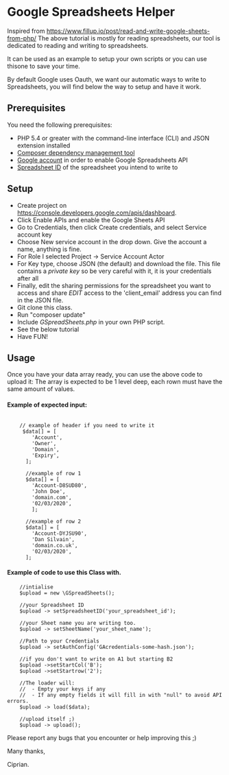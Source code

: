 # Google Spreadsheets Helper 

Inspired from https://www.fillup.io/post/read-and-write-google-sheets-from-php/
The above tutorial is mostly for reading spreadsheets, our tool is dedicated to reading and writing to spreadsheets. 

It can be used as an example to setup your own scripts or you can use thisone to save your time.

By default Google uses Oauth, we want our automatic ways to write to Spreadsheets, you will find below the way to setup and have it work.

## Prerequisites
You need the following prerequisites:

- PHP 5.4 or greater with the command-line interface (CLI) and JSON extension installed
- [Composer dependency management tool](https://getcomposer.org/download/)
- [Google account](https://myaccount.google.com/) in order to enable Google Spreadsheets API
- [Spreadsheet ID](https://developers.google.com/sheets/api/guides/concepts#sheet_id) of the spreadsheet you intend to write to

## Setup

- Create project on https://console.developers.google.com/apis/dashboard.
- Click Enable APIs and enable the Google Sheets API
- Go to Credentials, then click Create credentials, and select Service account key
- Choose New service account in the drop down. Give the account a name, anything is fine.
- For Role I selected Project -> Service Account Actor
- For Key type, choose JSON (the default) and download the file. This file contains a *private key* so be very careful with it, it is your credentials after all
- Finally, edit the sharing permissions for the spreadsheet you want to access and share *EDIT* access to the 'client_email' address you can find in the JSON file.
- Git clone this class.
- Run "composer update"
- Include *GSpreadSheets.php* in your own PHP script.
- See the below tutorial
- Have FUN!
 
## Usage 

Once you have your data array ready, you can use the above code to upload it:
The array is expected to be 1 level deep, each rown must have the same amount of values. 

#### Example of expected input:

````

    // example of header if you need to write it
     $data[] = [
        'Account',
        'Owner',
        'Domain',
        'Expiry',
      ];

      //example of row 1
      $data[] = [
        'Account-D8SUD80',
        'John Doe',
        'domain.com',
        '02/03/2020',
        ];

      //example of row 2
      $data[] = [
        'Account-DYJSU90',
        'Dan Silvain',
        'domain.co.uk',
        '02/03/2020',
      ];
````

#### Example of code to use this Class with.

````
    //intialise
    $upload = new \GSpreadSheets();

    //your Spreadsheet ID
    $upload -> setSpreadsheetID('your_spreadsheet_id');

    //your Sheet name you are writing too.
    $upload -> setSheetName('your_sheet_name');

    //Path to your Credentials
    $upload -> setAuthConfig('GAcredentials-some-hash.json');

    //if you don't want to write on A1 but starting B2
    $upload ->setStartCol('B');
    $upload ->setStartrow('2');

    //The loader will: 
    //  - Empty your keys if any 
    //  - If any empty fields it will fill in with "null" to avoid API errors.
    $upload -> load($data);

    //upload itself ;)
    $upload -> upload();
````

Please report any bugs that you encounter or help improving this ;)

Many thanks,

Ciprian.





